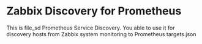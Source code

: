 # Zabbix Discovery for Prometheus
This is file_sd Prometheus Service Discovery. You able to use it for discovery hosts from Zabbix system monitoring to Prometheus targets.json
